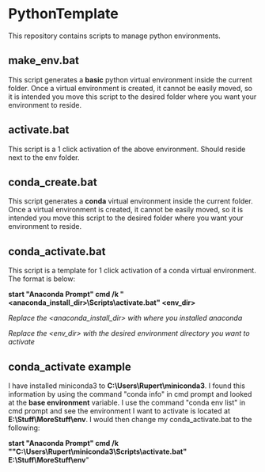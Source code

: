 # PythonTemplate
This repository contains scripts to manage python environments.

## make_env.bat
This script generates a **basic** python virtual environment inside the current folder. Once a virtual environment is created, it cannot be easily moved, so it is intended you move this script to the desired folder where you want your environment to reside.

## activate.bat
This script is a 1 click activation of the above environment. Should reside next to the env folder.

## conda_create.bat
This script generates a **conda** virtual environment inside the current folder. Once a virtual environment is created, it cannot be easily moved, so it is intended you move this script to the desired folder where you want your environment to reside.

## conda_activate.bat
This script is a template for 1 click activation of a conda virtual environment. The format is below:

**start "Anaconda Prompt" cmd /k "\<anaconda_install_dir\>\Scripts\activate.bat" \<env_dir>**

_Replace the \<anaconda_install_dir\> with where you installed anaconda_

_Replace the \<env_dir> with the desired environment directory you want to activate_

## conda_activate example
I have installed miniconda3 to **C:\Users\Rupert\miniconda3**. I found this information by using the command "conda info" in cmd prompt and looked at the **base environment** variable. I use the command "conda env list" in cmd prompt and see the environment I want to activate is located at **E:\Stuff\MoreStuff\env**. I would then change my conda_activate.bat to the following:

**start "Anaconda Prompt" cmd /k ""C:\Users\Rupert\miniconda3\Scripts\activate.bat" E:\Stuff\MoreStuff\env**"
